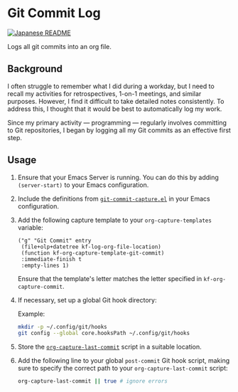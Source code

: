 # Git Commit Log

[![Japanese README](https://img.shields.io/badge/lang-ja-red)](./README.ja.md)

Logs all git commits into an org file.

## Background
I often struggle to remember what I did during a workday, but I need to recall my activities for
retrospectives, 1-on-1 meetings, and similar purposes. However, I find it difficult to take detailed notes
consistently. To address this, I thought that it would be best to automatically log my work.

Since my primary activity — programming — regularly involves committing to Git repositories, I began by logging all my
Git commits as an effective first step.

## Usage

1. Ensure that your Emacs Server is running. You can do this by adding `(server-start)` to your Emacs configuration.

2. Include the definitions from [`git-commit-capture.el`](./git-commit-capture.el) in your Emacs configuration.

3. Add the following capture template to your `org-capture-templates` variable:

   ```elisp
   ("g" "Git Commit" entry
    (file+olp+datetree kf-log-org-file-location)
    (function kf-org-capture-template-git-commit)
    :immediate-finish t
    :empty-lines 1)
   ```

   Ensure that the template's letter matches the letter specified in `kf-org-capture-commit`.

4. If necessary, set up a global Git hook directory:

   Example:
   ```sh
   mkdir -p ~/.config/git/hooks
   git config --global core.hooksPath ~/.config/git/hooks
   ```

5. Store the [`org-capture-last-commit`](./org-capture-last-commit) script in a suitable location.

6. Add the following line to your global `post-commit` Git hook script, making sure to specify the correct path to your
   `org-capture-last-commit` script:

   ```sh
   org-capture-last-commit || true # ignore errors
   ```

